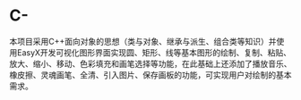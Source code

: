 # C-
本项目采用C++面向对象的思想（类与对象、继承与派生、组合类等知识）并使用EasyX开发可视化图形界面实现圆、矩形、线等基本图形的绘制、复制、粘贴、放大、缩小、移动、色彩填充和画笔选择等功能，在此基础上还添加了播放音乐、橡皮擦、灵魂画笔、全清、引入图片、保存画板的功能，可实现用户对绘制的基本需求。
